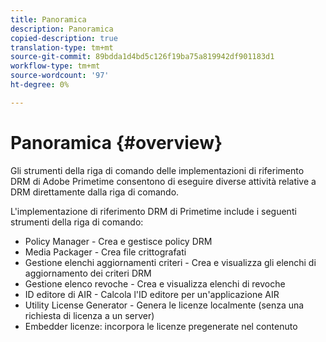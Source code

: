 ```yaml
---
title: Panoramica
description: Panoramica
copied-description: true
translation-type: tm+mt
source-git-commit: 89bdda1d4bd5c126f19ba75a819942df901183d1
workflow-type: tm+mt
source-wordcount: '97'
ht-degree: 0%

---
```



# Panoramica {#overview}

Gli strumenti della riga di comando delle implementazioni di riferimento DRM di Adobe Primetime consentono di eseguire diverse attività relative a DRM direttamente dalla riga di comando.

L&#39;implementazione di riferimento DRM di Primetime include i seguenti strumenti della riga di comando:

* Policy Manager - Crea e gestisce policy DRM
* Media Packager - Crea file crittografati
* Gestione elenchi aggiornamenti criteri - Crea e visualizza gli elenchi di aggiornamento dei criteri DRM
* Gestione elenco revoche - Crea e visualizza elenchi di revoche
* ID editore di AIR - Calcola l&#39;ID editore per un&#39;applicazione AIR
* Utility License Generator - Genera le licenze localmente (senza una richiesta di licenza a un server)
* Embedder licenze: incorpora le licenze pregenerate nel contenuto